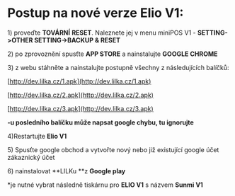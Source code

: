 # Postup na nové verze Elio V1:

1\) proveďte **TOVÁRNÍ** **RESET**. Naleznete jej v menu miniPOS V1 - **SETTING-&gt;OTHER SETTING-&gt;BACKUP & RESET**

2\) po zprovoznění spusťte **APP STORE** a nainstalujte **GOOGLE CHROME**

3\) z webu stáhněte a nainstalujte postupně všechny z následujících balíčků:

[http://dev.lilka.cz/1.apk](http://dev.lilka.cz/1.apk)

[http://dev.lilka.cz/2.apk](http://dev.lilka.cz/2.apk)

[http://dev.lilka.cz/3.apk](http://dev.lilka.cz/3.apk)

**-u posledního balíčku může napsat google chybu, tu ignorujte**

4\)Restartujte **Elio V1**

5\) Spusťte google obchod a vytvořte nový nebo již existující google účet zákaznický účet

6\) nainstalovat **LILKu **z **Google play**

\*je nutné vybrat následně tiskárnu pro **ELIO V1** s názvem **Sunmi V1**

